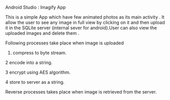 Android Studio : Imagify App

This is a simple App which have few animated photos as its main activity . It allow the user to see any image in full view by clicking on it and then upload it in the SQLite server (internal sever for android).User can also view the uploaded images and delete them .

Following processes take place when image is uploaded

1. compress to byte stream.

 2 encode into a string.

 3 encrypt using AES algorithm.

 4 store to server as a string.

Reverse processes takes place when image is retrieved from the server.

